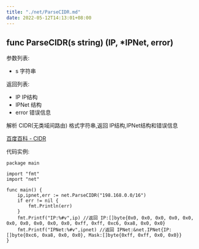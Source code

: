 ```yaml
---
title: "./net/ParseCIDR.md"
date: 2022-05-12T14:13:01+08:00
---
```

## func ParseCIDR(s string) (IP, *IPNet, error)

参数列表:

- s 字符串

返回列表:

- IP IP结构
- IPNet 结构
- error 错误信息

解析 CIDR(无类域间路由) 格式字符串,返回 IP结构,IPNet结构和错误信息

[百度百科 - CIDR](http://baike.baidu.com/view/4217886.htm)

代码实例:

	package main
	
	import "fmt"
	import "net"
	
	func main() {
		ip,ipnet,err := net.ParseCIDR("198.168.0.0/16")
		if err != nil {
			fmt.Println(err)
		}
		fmt.Printf("IP:%#v",ip) //返回 IP:[]byte{0x0, 0x0, 0x0, 0x0, 0x0, 0x0, 0x0, 0x0, 0x0, 0x0, 0xff, 0xff, 0xc6, 0xa8, 0x0, 0x0}
		fmt.Printf("IPNet:%#v",ipnet) //返回 IPNet:&net.IPNet{IP:[]byte{0xc6, 0xa8, 0x0, 0x0}, Mask:[]byte{0xff, 0xff, 0x0, 0x0}}
	}